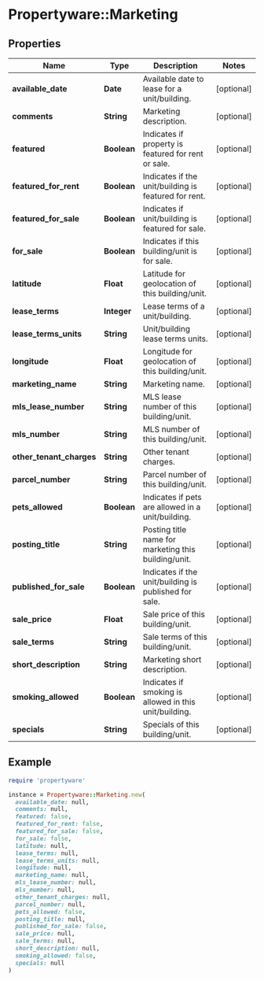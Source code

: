 # Propertyware::Marketing

## Properties

| Name | Type | Description | Notes |
| ---- | ---- | ----------- | ----- |
| **available_date** | **Date** | Available date to lease for a unit/building. | [optional] |
| **comments** | **String** | Marketing description. | [optional] |
| **featured** | **Boolean** | Indicates if property is featured for rent or sale. | [optional] |
| **featured_for_rent** | **Boolean** | Indicates if the unit/building is featured for rent. | [optional] |
| **featured_for_sale** | **Boolean** | Indicates if unit/building is featured for sale. | [optional] |
| **for_sale** | **Boolean** | Indicates if this building/unit is for sale. | [optional] |
| **latitude** | **Float** | Latitude for geolocation of this building/unit. | [optional] |
| **lease_terms** | **Integer** | Lease terms of a unit/building. | [optional] |
| **lease_terms_units** | **String** | Unit/building lease terms units. | [optional] |
| **longitude** | **Float** | Longitude for geolocation of this building/unit. | [optional] |
| **marketing_name** | **String** | Marketing name. | [optional] |
| **mls_lease_number** | **String** | MLS lease number of this building/unit. | [optional] |
| **mls_number** | **String** | MLS number of this building/unit. | [optional] |
| **other_tenant_charges** | **String** | Other tenant charges. | [optional] |
| **parcel_number** | **String** | Parcel number of this building/unit. | [optional] |
| **pets_allowed** | **Boolean** | Indicates if pets are allowed in a unit/building. | [optional] |
| **posting_title** | **String** | Posting title name for marketing this building/unit. | [optional] |
| **published_for_sale** | **Boolean** | Indicates if the unit/building is published for sale. | [optional] |
| **sale_price** | **Float** | Sale price of this building/unit. | [optional] |
| **sale_terms** | **String** | Sale terms of this building/unit. | [optional] |
| **short_description** | **String** | Marketing short description. | [optional] |
| **smoking_allowed** | **Boolean** | Indicates if smoking is allowed in this unit/building. | [optional] |
| **specials** | **String** | Specials of this building/unit. | [optional] |

## Example

```ruby
require 'propertyware'

instance = Propertyware::Marketing.new(
  available_date: null,
  comments: null,
  featured: false,
  featured_for_rent: false,
  featured_for_sale: false,
  for_sale: false,
  latitude: null,
  lease_terms: null,
  lease_terms_units: null,
  longitude: null,
  marketing_name: null,
  mls_lease_number: null,
  mls_number: null,
  other_tenant_charges: null,
  parcel_number: null,
  pets_allowed: false,
  posting_title: null,
  published_for_sale: false,
  sale_price: null,
  sale_terms: null,
  short_description: null,
  smoking_allowed: false,
  specials: null
)
```

